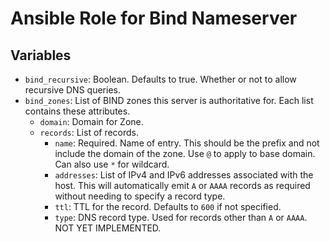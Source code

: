 # Ansible Role for Bind Nameserver

## Variables

- `bind_recursive`: Boolean.  Defaults to true.  Whether or not to allow recursive
  DNS queries.
- `bind_zones`: List of BIND zones this server is authoritative for.  Each list
  contains these attributes.
  - `domain`: Domain for Zone.
  - `records`: List of records.
    - `name`: Required. Name of entry.  This should be the prefix and not
      include the domain of the zone.  Use `@` to apply to base domain.  Can
      also use `*` for wildcard.
    - `addresses`: List of IPv4 and IPv6 addresses associated with the host.
      This will automatically emit `A` or `AAAA` records as required without
      needing to specify a record type.
    - `ttl`: TTL for the record.  Defaults to `600` if not specified.
    - `type`: DNS record type. Used for records other than `A` or `AAAA`.
       NOT YET IMPLEMENTED.

